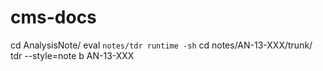 cms-docs
========

cd AnalysisNote/
eval `notes/tdr runtime -sh`
cd notes/AN-13-XXX/trunk/
tdr --style=note b AN-13-XXX
